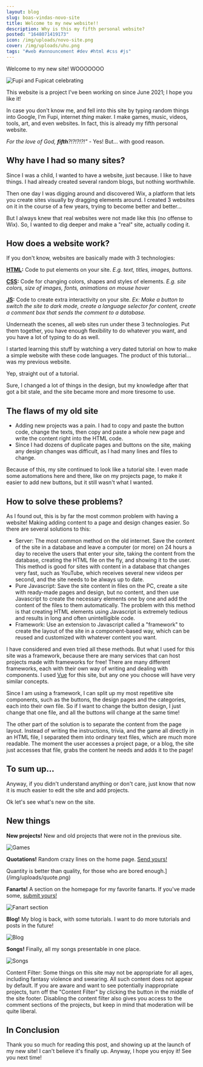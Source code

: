 ```yaml
---
layout: blog
slug: boas-vindas-novo-site
title: Welcome to my new website!!
description: Why is this my fifth personal website?
posted: "1648071419173"
icon: /img/uploads/novo-site.png
cover: /img/uploads/uhu.png
tags: "#web #announcement #dev #html #css #js"
---
```

Welcome to my new site! WOOOOOOO

![Fupi and Fupicat celebrating](/img/uploads/uhu.png)

This website is a project I've been working on since June 2021; I hope you like it!

In case you don't know me, and fell into this site by typing random things into Google, I'm Fupi, internet *thing* maker. I make games, music, videos, tools, art, and even websites. In fact, this is already my fifth personal website.

*For the love of God, **fifth**?!?!?!?!"* - Yes! But... with good reason.

## Why have I had so many sites?

Since I was a child, I wanted to have a website, just because. I like to have things. I had already created several random blogs, but nothing worthwhile.

Then one day I was digging around and discovered Wix, a platform that lets you create sites visually by dragging elements around. I created 3 websites on it in the course of a few years, trying to become better and better...

But I always knew that real websites were not made like this (no offense to Wix). So, I wanted to dig deeper and make a "real" site, actually coding it.

## How does a website work?

If you don't know, websites are basically made with 3 technologies:

**[HTML](https://en.wikipedia.org/wiki/HTML):** Code to put elements on your site. *E.g. text, titles, images, buttons.*

**[CSS](https://en.wikipedia.org/wiki/Cascading_Style_Sheets):** Code for changing colors, shapes and styles of elements. *E.g. site colors, size of images, fonts, animations on mouse hover*

**[JS](https://en.wikipedia.org/wiki/JavaScript):** Code to create extra interactivity on your site. *Ex: Make a button to switch the site to dark mode, create a language selector for content, create a comment box that sends the comment to a database.*

Underneath the scenes, all web sites run under these 3 technologies. Put them together, you have enough flexibility to do whatever you want, and you have a lot of typing to do as well.

I started learning this stuff by watching a very dated tutorial on how to make a simple website with these code languages. The product of this tutorial... was my previous website.

Yep, straight out of a tutorial.

Sure, I changed a lot of things in the design, but my knowledge after that got a bit stale, and the site became more and more tiresome to use.

## The flaws of my old site

* Adding new projects was a pain. I had to copy and paste the button code, change the texts, then copy and paste a whole new page and write the content right into the HTML code.
* Since I had dozens of duplicate pages and buttons on the site, making any design changes was difficult, as I had many lines and files to change.

Because of this, my site continued to look like a tutorial site. I even made some automations here and there, like on my projects page, to make it easier to add new buttons, but it still wasn't what I wanted.

## How to solve these problems?

As I found out, this is by far the most common problem with having a website! Making adding content to a page and design changes easier. So there are several solutions to this:

* Server: The most common method on the old internet. Save the content of the site in a database and leave a computer (or more) on 24 hours a day to receive the users that enter your site, taking the content from the database, creating the HTML file on the fly, and showing it to the user. This method is good for sites with content in a database that changes very fast, such as YouTube, which receives several new videos per second, and the site needs to be always up to date.
* Pure Javascript: Save the site content in files on the PC, create a site with ready-made pages and design, but no content, and then use Javascript to create the necessary elements one by one and add the content of the files to them automatically. The problem with this method is that creating HTML elements using Javascript is extremely tedious and results in long and often unintelligible code.
* Framework: Use an extension to Javascript called a "framework" to create the layout of the site in a component-based way, which can be reused and customized with whatever content you want.

I have considered and even tried all these methods. But what I used for this site was a framework, because there are many services that can host projects made with frameworks for free! There are many different frameworks, each with their own way of writing and dealing with components. I used [Vue](https://vuejs.org/) for this site, but any one you choose will have very similar concepts.

Since I am using a framework, I can split up my most repetitive site components, such as the buttons, the design pages and the categories, each into their own file. So if I want to change the button design, I just change that one file, and all the buttons will change at the same time!

The other part of the solution is to separate the content from the page layout. Instead of writing the instructions, trivia, and the game all directly in an HTML file, I separated them into ordinary text files, which are much more readable. The moment the user accesses a project page, or a blog, the site just accesses that file, grabs the content he needs and adds it to the page!

## To sum up...

Anyway, if you didn't understand anything or don't care, just know that now it is much easier to edit the site and add projects.

Ok let's see what's new on the site.

## New things

**New projects!**  New and old projects that were not in the previous site.

![Games](/img/uploads/jogos.png)

**Quotations!** Random crazy lines on the home page. [Send yours!](/about#contact)

Quantity is better than quality, for those who are bored enough.](/img/uploads/quote.png)

**Fanarts!** A section on the homepage for my favorite fanarts. If you've made some, [submit yours!](/about#contact)

![Fanart section](/img/uploads/fanarts.png)

**Blog!** My blog is back, with some tutorials. I want to do more tutorials and posts in the future!

![Blog](/img/uploads/blog.png)

**Songs!** Finally, all my songs presentable in one place.

![Songs](/img/uploads/musicas.png)

Content Filter: Some things on this site may not be appropriate for all ages, including fantasy violence and swearing. All such content does not appear by default. If you are aware and want to see potentially inappropriate projects, turn off the "Content Filter" by clicking the button in the middle of the site footer. Disabling the content filter also gives you access to the comment sections of the projects, but keep in mind that moderation will be quite liberal.

## In Conclusion

Thank you so much for reading this post, and showing up at the launch of my new site! I can't believe it's finally up. Anyway, I hope you enjoy it! See you next time!